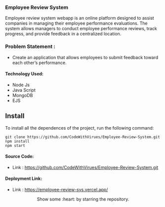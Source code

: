 ### Employee Review System
Employee review system webapp is an online platform designed to assist companies in managing their employee performance evaluations. The system allows managers to conduct employee performance reviews, track progress, and provide feedback in a centralized location.

### Problem Statement : 
 - Create an application that allows employees to submit feedback toward each other’s performance.
 
#### Technology Used:
 - Node Js
 - Java Script
 - MongoDB
 - EJS
 

 ## Install

To install all the dependences of the project, run the following command:

    git clone https://github.com/CodeWithVirues/Employee-Review-System.git
    npm install
    npm start


#### Source Code:
 - Link : https://github.com/CodeWithVirues/Employee-Review-System.git


#### Deployment Link:
 - Link : https://employee-review-sys.vercel.app/



<p align="center">
  Show some :heart: by starring the repository.
</p>

